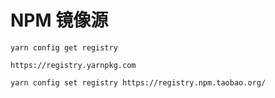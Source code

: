 # NPM 镜像源

```shell
yarn config get registry

https://registry.yarnpkg.com

yarn config set registry https://registry.npm.taobao.org/
```
